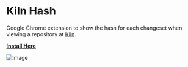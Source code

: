 # Kiln Hash

Google Chrome extension to show the hash for each changeset when viewing a repository at [Kiln](http://www.fogcreek.com/kiln/).

**[Install Here](https://chrome.google.com/webstore/detail/kiln-hash/nhhffilpofkdkhnfmfoahdfmlkdbegdc?hl=en)**

![image](https://lh4.googleusercontent.com/S_0MrNzQaoeZZn6y6gaz6xueIO1ci0RZk5YEHoC7ctK5mwMXOZzm1DKuu3gCJzbhy4J4pDnnqg=s640-h400-e365-rw)